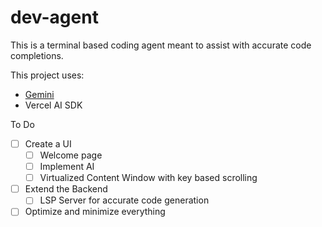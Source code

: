 # dev-agent
This is a terminal based coding agent meant to assist with accurate code completions.

This project uses:
- [Gemini](https://deepmind.google/models/gemini/flash-lite/)
- Vercel AI SDK

To Do
- [ ] Create a UI
    - [ ] Welcome page
    - [ ] Implement AI
    - [ ] Virtualized Content Window with key based scrolling
- [ ] Extend the Backend
    - [ ] LSP Server for accurate code generation
- [ ] Optimize and minimize everything